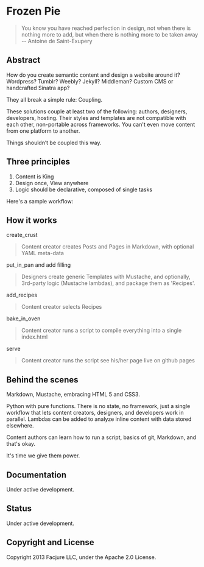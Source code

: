 # Frozen Pie

> You know you have reached perfection in design, not when there is nothing more to add, but when there is nothing more to be taken away -- Antoine de Saint-Exupery

## Abstract
How do you create semantic content and design a website around it? Wordpress? Tumblr? Weebly? Jekyll? Middleman? Custom CMS or handcrafted Sinatra app?

They all break a simple rule: Coupling.

These solutions couple at least two of the following: authors, designers, developers, hosting. Their styles and templates are not compatible with each other, non-portable across frameworks. You can't even move content from one platform to another. 

Things shouldn’t be coupled this way. 

## Three principles

1. Content is King
2. Design once, View anywhere
3. Logic should be declarative, composed of single tasks

Here's a sample workflow:

## How it works

create_crust
> Content creator creates Posts and Pages in Markdown, with optional YAML meta-data

put_in_pan and add filling
> Designers create generic Templates with Mustache, and optionally, 3rd-party logic (Mustache lambdas), and package them as 'Recipes'.

add_recipes
> Content creator selects Recipes

bake_in_oven
> Content creator runs a script to compile everything into a single index.html

serve
> Content creator runs the script see his/her page live on github pages

## Behind the scenes
Markdown, Mustache, embracing HTML 5 and CSS3. 

Python with pure functions. There is no state, no framework, just a single workflow that lets content creators, designers, and developers work in parallel. Lambdas can be added to analyze inline content with data stored elsewhere. 

Content authors can learn how to run a script, basics of git, Markdown, and that's okay. 

It's time we give them power.

## Documentation
Under active development.

## Status
Under active development.

## Copyright and License
Copyright 2013 Facjure LLC,  under the Apache 2.0 License.

